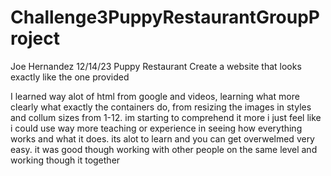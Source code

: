# Challenge3PuppyRestaurantGroupProject 
Joe Hernandez
12/14/23
Puppy Restaurant
Create a website that looks exactly like the one provided

I learned way alot of html from google and videos, learning what more clearly what exactly the containers do, from resizing the images in styles and collum sizes from 1-12. im starting to comprehend it more i just feel like i could use way more teaching or experience in seeing how everything works and what it does. its alot to learn and you can get overwelmed very easy. it was good though working with other people on the same level and working though it together



